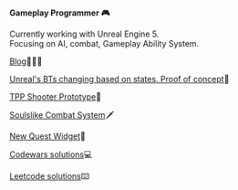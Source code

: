 <b>Gameplay Programmer 🎮</b>

Currently working with Unreal Engine 5.
</br>
Focusing on AI, combat, Gameplay Ability System.

[Blog](https://apokrif6.github.io/)👨🏻‍💻

[Unreal's BTs changing based on states. Proof of concept](https://github.com/apokrif6/Legion)🤖

[TPP Shooter Prototype](https://github.com/apokrif6/SteelBullets)🔫

[Soulslike Combat System](https://github.com/apokrif6/Unleashed)🗡️

[New Quest Widget](https://github.com/apokrif6/NewMissionWidget)📝

[Codewars solutions](https://github.com/apokrif6/codewars-cpp)💻

[Leetcode solutions](https://github.com/apokrif6/leetcode-cpp)⌨️
